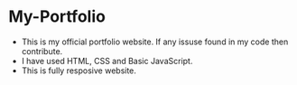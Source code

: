 # My-Portfolio
- This is my official portfolio website. If any issuse found in my code then contribute. 
- I have used HTML, CSS and Basic JavaScript.
- This is fully resposive website.
